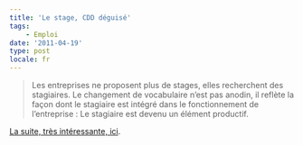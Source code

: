 ```yaml
---
title: 'Le stage, CDD déguisé'
tags:
    - Emploi
date: '2011-04-19'
type: post
locale: fr
---
```


> Les entreprises ne proposent plus de stages, elles recherchent des stagiaires. Le changement de vocabulaire n’est pas anodin, il reflète la façon dont le stagiaire est intégré dans le fonctionnement de l’entreprise&nbsp;: Le stagiaire est devenu un élément productif.

[La suite, très intéressante, ici](https://n.survol.fr/n/petit-stage-entre-amis ("Petit stage entre amis" sur le blog d'Eric Daspet)).
